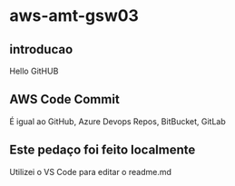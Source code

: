 # aws-amt-gsw03
## introducao
Hello GitHUB


## AWS Code Commit 
É igual ao GitHub, Azure Devops Repos, BitBucket, GitLab

## Este pedaço foi feito localmente
Utilizei o VS Code para editar o readme.md
